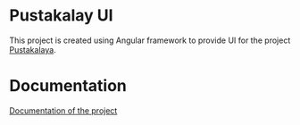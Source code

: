 # Pustakalay UI

This project is created using Angular framework to provide UI for the project [Pustakalaya](https://github.com/optimus29/pustakalaya).

# Documentation
[Documentation of the project](https://github.com/optimus29/pustakalaya-ui/tree/master/ptkuidocs)
